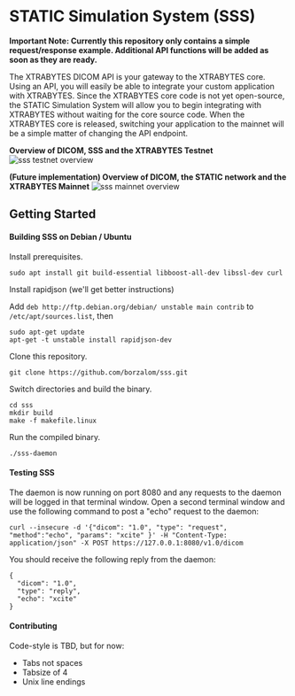 # STATIC Simulation System (SSS)

**Important Note: Currently this repository only contains a simple request/response example. Additional API functions will be added as soon as they are ready.**

The XTRABYTES DICOM API is your gateway to the XTRABYTES core. Using an API, you will easily be able to integrate your custom application with XTRABYTES. Since the XTRABYTES core code is not yet open-source, the STATIC Simulation System will allow you to begin integrating with XTRABYTES without waiting for the core source code. When the XTRABYTES core is released, switching your application to the mainnet will be a simple matter of changing the API endpoint.

**Overview of DICOM, SSS and the XTRABYTES Testnet**
![sss testnet overview](https://user-images.githubusercontent.com/17502298/39838169-8879c0b8-53a6-11e8-8f1a-857b29cef76c.png)

**(Future implementation) Overview of DICOM, the STATIC network and the XTRABYTES Mainnet**
![sss mainnet overview](https://user-images.githubusercontent.com/17502298/39838220-b8737d0e-53a6-11e8-9483-33838869dd78.png)

## Getting Started

#### Building SSS on Debian / Ubuntu
Install prerequisites.

```
sudo apt install git build-essential libboost-all-dev libssl-dev curl
```

Install rapidjson (we'll get better instructions)

Add `deb http://ftp.debian.org/debian/ unstable main contrib` to `/etc/apt/sources.list`, then

```
sudo apt-get update
apt-get -t unstable install rapidjson-dev
```

Clone this repository.

```
git clone https://github.com/borzalom/sss.git
```

Switch directories and build the binary.

```
cd sss
mkdir build
make -f makefile.linux
```

Run the compiled binary.

```
./sss-daemon
```

#### Testing SSS

The daemon is now running on port 8080 and any requests to the daemon will be logged in that terminal window. Open a second terminal window and use the following command to post a "echo" request to the daemon:

```
curl --insecure -d '{"dicom": "1.0", "type": "request", "method":"echo", "params": "xcite" }' -H "Content-Type: application/json" -X POST https://127.0.0.1:8080/v1.0/dicom
```

You should receive the following reply from the daemon:

```
{
  "dicom": "1.0",
  "type": "reply",
  "echo": "xcite"
}
```

#### Contributing 

Code-style is TBD, but for now:

- Tabs not spaces 
- Tabsize of 4
- Unix line endings

